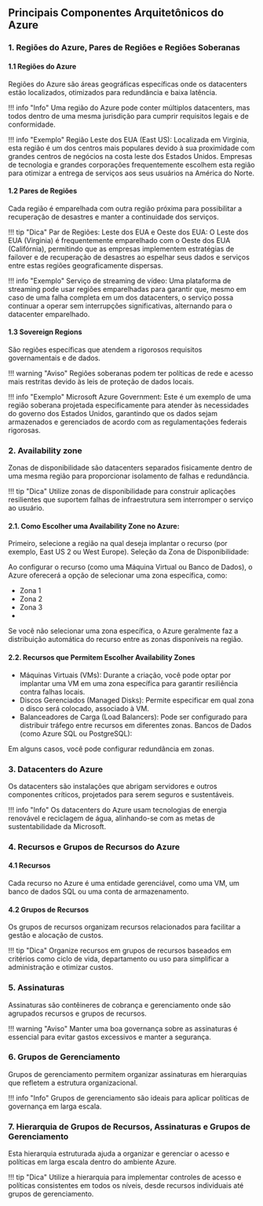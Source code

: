 ## Principais Componentes Arquitetônicos do Azure

### 1. Regiões do Azure, Pares de Regiões e Regiões Soberanas

#### 1.1 Regiões do Azure

Regiões do Azure são áreas geográficas específicas onde os datacenters estão localizados, otimizados para redundância e baixa latência.

!!! info "Info"
    Uma região do Azure pode conter múltiplos datacenters, mas todos dentro de uma mesma jurisdição para cumprir requisitos legais e de conformidade.

!!! info "Exemplo" 
    Região Leste dos EUA (East US): Localizada em Virginia, esta região é um dos centros mais populares devido à sua proximidade com grandes centros de negócios na costa leste dos Estados Unidos. Empresas de tecnologia e grandes corporações frequentemente escolhem esta região para otimizar a entrega de serviços aos seus usuários na América do Norte.

#### 1.2 Pares de Regiões

Cada região é emparelhada com outra região próxima para possibilitar a recuperação de desastres e manter a continuidade dos serviços.

!!! tip "Dica"
    Par de Regiões: Leste dos EUA e Oeste dos EUA: O Leste dos EUA (Virginia) é frequentemente emparelhado com o Oeste dos EUA (Califórnia), permitindo que as empresas implementem estratégias de failover e de recuperação de desastres ao espelhar seus dados e serviços entre estas regiões geograficamente dispersas.

!!! info "Exemplo"
    Serviço de streaming de vídeo: Uma plataforma de streaming pode usar regiões emparelhadas para garantir que, mesmo em caso de uma falha completa em um dos datacenters, o serviço possa continuar a operar sem interrupções significativas, alternando para o datacenter emparelhado.

#### 1.3 Sovereign Regions

São regiões específicas que atendem a rigorosos requisitos governamentais e de dados.

!!! warning "Aviso"
    Regiões soberanas podem ter políticas de rede e acesso mais restritas devido às leis de proteção de dados locais.

!!! info "Exemplo"
    Microsoft Azure Government: Este é um exemplo de uma região soberana projetada especificamente para atender às necessidades do governo dos Estados Unidos, garantindo que os dados sejam armazenados e gerenciados de acordo com as regulamentações federais rigorosas.

### 2. Availability zone

Zonas de disponibilidade são datacenters separados fisicamente dentro de uma mesma região para proporcionar isolamento de falhas e redundância.

!!! tip "Dica"
    Utilize zonas de disponibilidade para construir aplicações resilientes que suportem falhas de infraestrutura sem interromper o serviço ao usuário.

#### 2.1. Como Escolher uma Availability Zone no Azure:


Primeiro, selecione a região na qual deseja implantar o recurso (por exemplo, East US 2 ou West Europe).
Seleção da Zona de Disponibilidade:

Ao configurar o recurso (como uma Máquina Virtual ou Banco de Dados), o Azure oferecerá a opção de selecionar uma zona específica, como:

- Zona 1
- Zona 2
- Zona 3
- 
Se você não selecionar uma zona específica, o Azure geralmente faz a distribuição automática do recurso entre as zonas disponíveis na região.

#### 2.2. Recursos que Permitem Escolher Availability Zones

- Máquinas Virtuais (VMs): Durante a criação, você pode optar por implantar uma VM em uma zona específica para garantir resiliência contra falhas locais.
- Discos Gerenciados (Managed Disks): Permite especificar em qual zona o disco será colocado, associado à VM.
- Balanceadores de Carga (Load Balancers): Pode ser configurado para distribuir tráfego entre recursos em diferentes zonas.
Bancos de Dados (como Azure SQL ou PostgreSQL):

Em alguns casos, você pode configurar redundância em zonas.

### 3. Datacenters do Azure

Os datacenters são instalações que abrigam servidores e outros componentes críticos, projetados para serem seguros e sustentáveis.

!!! info "Info"
    Os datacenters do Azure usam tecnologias de energia renovável e reciclagem de água, alinhando-se com as metas de sustentabilidade da Microsoft.

### 4. Recursos e Grupos de Recursos do Azure

#### 4.1 Recursos
Cada recurso no Azure é uma entidade gerenciável, como uma VM, um banco de dados SQL ou uma conta de armazenamento.

#### 4.2 Grupos de Recursos
Os grupos de recursos organizam recursos relacionados para facilitar a gestão e alocação de custos.

!!! tip "Dica"
    Organize recursos em grupos de recursos baseados em critérios como ciclo de vida, departamento ou uso para simplificar a administração e otimizar custos.

### 5. Assinaturas

Assinaturas são contêineres de cobrança e gerenciamento onde são agrupados recursos e grupos de recursos.

!!! warning "Aviso"
    Manter uma boa governança sobre as assinaturas é essencial para evitar gastos excessivos e manter a segurança.

### 6. Grupos de Gerenciamento

Grupos de gerenciamento permitem organizar assinaturas em hierarquias que refletem a estrutura organizacional.

!!! info "Info"
    Grupos de gerenciamento são ideais para aplicar políticas de governança em larga escala.

### 7. Hierarquia de Grupos de Recursos, Assinaturas e Grupos de Gerenciamento 

Esta hierarquia estruturada ajuda a organizar e gerenciar o acesso e políticas em larga escala dentro do ambiente Azure.

!!! tip "Dica"
    Utilize a hierarquia para implementar controles de acesso e políticas consistentes em todos os níveis, desde recursos individuais até grupos de gerenciamento.
